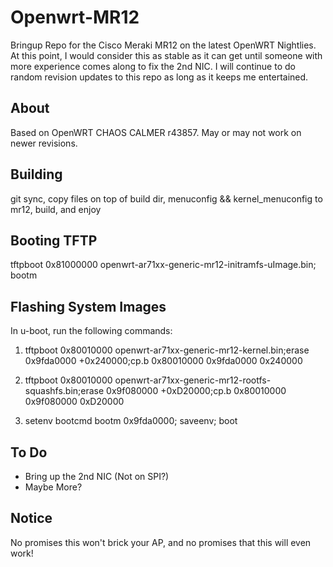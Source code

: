 Openwrt-MR12
============

Bringup Repo for the Cisco Meraki MR12 on the latest OpenWRT Nightlies. At this point, I would consider this as stable as it can get until someone with more experience comes along to fix the 2nd NIC. I will continue to do random revision updates to this repo as long as it keeps me entertained.


About
-----
Based on OpenWRT CHAOS CALMER r43857. May or may not work on newer revisions.

Building
--------
git sync, copy files on top of build dir, menuconfig && kernel_menuconfig to mr12, build, and enjoy

Booting TFTP
-------
tftpboot 0x81000000 openwrt-ar71xx-generic-mr12-initramfs-uImage.bin; bootm

Flashing System Images
-------
In u-boot, run the following commands:

1. tftpboot 0x80010000 openwrt-ar71xx-generic-mr12-kernel.bin;erase 0x9fda0000 +0x240000;cp.b 0x80010000 0x9fda0000 0x240000

2. tftpboot 0x80010000 openwrt-ar71xx-generic-mr12-rootfs-squashfs.bin;erase 0x9f080000 +0xD20000;cp.b 0x80010000 0x9f080000 0xD20000

3. setenv bootcmd bootm 0x9fda0000; saveenv; boot

To Do
-----
* Bring up the 2nd NIC (Not on SPI?)
* Maybe More?

Notice
------
No promises this won't brick your AP, and no promises that this will even work!
